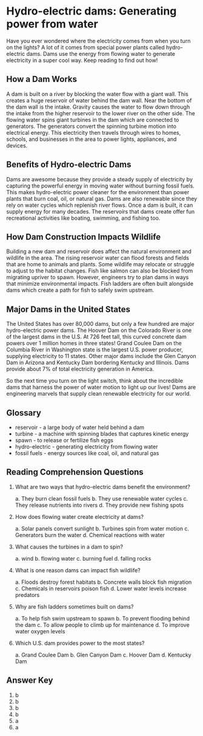 # Hydro-electric dams: Generating power from water

Have you ever wondered where the electricity comes from when you turn on the lights? A lot of it comes from special power plants called hydro-electric dams. Dams use the energy from flowing water to generate electricity in a super cool way. Keep reading to find out how!

## How a Dam Works

A dam is built on a river by blocking the water flow with a giant wall. This creates a huge reservoir of water behind the dam wall. Near the bottom of the dam wall is the intake. Gravity causes the water to flow down through the intake from the higher reservoir to the lower river on the other side. The flowing water spins giant turbines in the dam which are connected to generators. The generators convert the spinning turbine motion into electrical energy. This electricity then travels through wires to homes, schools, and businesses in the area to power lights, appliances, and devices.

## Benefits of Hydro-electric Dams

Dams are awesome because they provide a steady supply of electricity by capturing the powerful energy in moving water without burning fossil fuels. This makes hydro-electric power cleaner for the environment than power plants that burn coal, oil, or natural gas. Dams are also renewable since they rely on water cycles which replenish river flows. Once a dam is built, it can supply energy for many decades. The reservoirs that dams create offer fun recreational activities like boating, swimming, and fishing too.

## How Dam Construction Impacts Wildlife

Building a new dam and reservoir does affect the natural environment and wildlife in the area. The rising reservoir water can flood forests and fields that are home to animals and plants. Some wildlife may relocate or struggle to adjust to the habitat changes. Fish like salmon can also be blocked from migrating upriver to spawn. However, engineers try to plan dams in ways that minimize environmental impacts. Fish ladders are often built alongside dams which create a path for fish to safely swim upstream.

## Major Dams in the United States

The United States has over 80,000 dams, but only a few hundred are major hydro-electric power dams. The Hoover Dam on the Colorado River is one of the largest dams in the U.S. At 726 feet tall, this curved concrete dam powers over 1 million homes in three states! Grand Coulee Dam on the Columbia River in Washington state is the largest U.S. power producer, supplying electricity to 11 states. Other major dams include the Glen Canyon Dam in Arizona and Kentucky Dam bordering Kentucky and Illinois. Dams provide about 7% of total electricity generation in America.

So the next time you turn on the light switch, think about the incredible dams that harness the power of water motion to light up our lives! Dams are engineering marvels that supply clean renewable electricity for our world.

## Glossary

- reservoir - a large body of water held behind a dam
- turbine - a machine with spinning blades that captures kinetic energy
- spawn - to release or fertilize fish eggs
- hydro-electric - generating electricity from flowing water
- fossil fuels - energy sources like coal, oil, and natural gas

## Reading Comprehension Questions

1. What are two ways that hydro-electric dams benefit the environment?

   a. They burn clean fossil fuels
   b. They use renewable water cycles
   c. They release nutrients into rivers
   d. They provide new fishing spots

2. How does flowing water create electricity at dams?

   a. Solar panels convert sunlight
   b. Turbines spin from water motion
   c. Generators burn the water
   d. Chemical reactions with water

3. What causes the turbines in a dam to spin?

   a. wind
   b. flowing water
   c. burning fuel
   d. falling rocks

4. What is one reason dams can impact fish wildlife?

   a. Floods destroy forest habitats
   b. Concrete walls block fish migration
   c. Chemicals in reservoirs poison fish
   d. Lower water levels increase predators

5. Why are fish ladders sometimes built on dams?

   a. To help fish swim upstream to spawn
   b. To prevent flooding behind the dam
   c. To allow people to climb up for maintenance
   d. To improve water oxygen levels

6. Which U.S. dam provides power to the most states?

   a. Grand Coulee Dam
   b. Glen Canyon Dam
   c. Hoover Dam
   d. Kentucky Dam

## Answer Key

1. b
2. b
3. b
4. b
5. a
6. a
